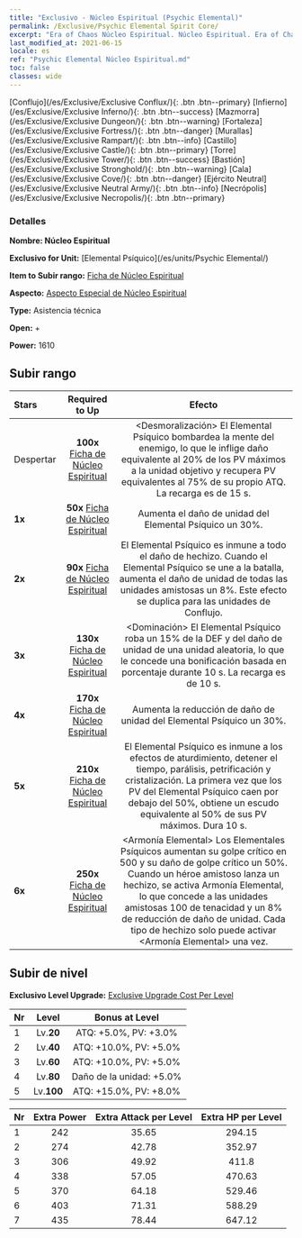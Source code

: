 ```yaml
---
title: "Exclusivo - Núcleo Espiritual (Psychic Elemental)"
permalink: /Exclusive/Psychic Elemental Spirit Core/
excerpt: "Era of Chaos Núcleo Espiritual. Núcleo Espiritual. Era of Chaos Exclusivo Núcleo Espiritual. Elemental Psíquico Exclusivo."
last_modified_at: 2021-06-15
locale: es
ref: "Psychic Elemental Núcleo Espiritual.md"
toc: false
classes: wide
---
```

 [Conflujo](/es/Exclusive/Exclusive Conflux/){: .btn .btn--primary} [Infierno](/es/Exclusive/Exclusive Inferno/){: .btn .btn--success} [Mazmorra](/es/Exclusive/Exclusive Dungeon/){: .btn .btn--warning} [Fortaleza](/es/Exclusive/Exclusive Fortress/){: .btn .btn--danger} [Murallas](/es/Exclusive/Exclusive Rampart/){: .btn .btn--info} [Castillo](/es/Exclusive/Exclusive Castle/){: .btn .btn--primary} [Torre](/es/Exclusive/Exclusive Tower/){: .btn .btn--success} [Bastión](/es/Exclusive/Exclusive Stronghold/){: .btn .btn--warning} [Cala](/es/Exclusive/Exclusive Cove/){: .btn .btn--danger} [Ejército Neutral](/es/Exclusive/Exclusive Neutral Army/){: .btn .btn--info} [Necrópolis](/es/Exclusive/Exclusive Necropolis/){: .btn .btn--primary} 

### Detalles
 **Nombre: Núcleo Espiritual** 

 **Exclusivo for Unit:** [Elemental Psíquico](/es/units/Psychic Elemental/) 

 **Item to Subir rango:** [Ficha de Núcleo Espiritual](/ItemsES/con_1000/)

 **Aspecto:** [Aspecto Especial de Núcleo Espiritual](/ItemsES/con_668/)

 **Type:** Asistencia técnica

 **Open:** +

 **Power:** 1610

## Subir rango

  |     Stars    |  Required to Up | Efecto |
  |:-------------|:---------------:|:---------------:|
  |  Despertar  | **100x** [Ficha de Núcleo Espiritual](/ItemsES/con_1000/) | <Desmoralización> El Elemental Psíquico bombardea la mente del enemigo, lo que le inflige daño equivalente al 20% de los PV máximos a la unidad objetivo y recupera PV equivalentes al 75% de su propio ATQ. La recarga es de 15 s. |
  | **1x** <i class="fas fa-star"/> | **50x** [Ficha de Núcleo Espiritual](/ItemsES/con_1000/) | Aumenta el daño de unidad del Elemental Psíquico un 30%. |
  | **2x** <i class="fas fa-star"/> | **90x** [Ficha de Núcleo Espiritual](/ItemsES/con_1000/) | El Elemental Psíquico es inmune a todo el daño de hechizo. Cuando el Elemental Psíquico se une a la batalla, aumenta el daño de unidad de todas las unidades amistosas un 8%. Este efecto se duplica para las unidades de Conflujo. |
  | **3x** <i class="fas fa-star"/> | **130x** [Ficha de Núcleo Espiritual](/ItemsES/con_1000/) | <Dominación> El Elemental Psíquico roba un 15% de la DEF y del daño de unidad de una unidad aleatoria, lo que le concede una bonificación basada en porcentaje durante 10 s. La recarga es de 10 s. |
  | **4x** <i class="fas fa-star"/> | **170x** [Ficha de Núcleo Espiritual](/ItemsES/con_1000/) | Aumenta la reducción de daño de unidad del Elemental Psíquico un 30%. |
  | **5x** <i class="fas fa-star"/> | **210x** [Ficha de Núcleo Espiritual](/ItemsES/con_1000/) | El Elemental Psíquico es inmune a los efectos de aturdimiento, detener el tiempo, parálisis, petrificación y cristalización. La primera vez que los PV del Elemental Psíquico caen por debajo del 50%, obtiene un escudo equivalente al 50% de sus PV máximos. Dura 10 s. |
  | **6x** <i class="fas fa-star"/> | **250x** [Ficha de Núcleo Espiritual](/ItemsES/con_1000/) | <Armonía Elemental> Los Elementales Psíquicos aumentan su golpe crítico en 500 y su daño de golpe crítico un 50%. Cuando un héroe amistoso lanza un hechizo, se activa Armonía Elemental, lo que concede a las unidades amistosas 100 de tenacidad y un 8% de reducción de daño de unidad. Cada tipo de hechizo solo puede activar <Armonía Elemental> una vez. |


## Subir de nivel
 **Exclusivo Level Upgrade:** [Exclusive Upgrade Cost Per Level](/Exclusive/ExclusiveUpgradeCostPerLevel/)

  |  Nr  |   Level  | Bonus at Level |
  |:-----|:--------:|:--------------:|
  | 1 | Lv.**20** | ATQ: +5.0%, PV: +3.0% |
  | 2 | Lv.**40** | ATQ: +10.0%, PV: +5.0% |
  | 3 | Lv.**60** | ATQ: +10.0%, PV: +5.0% |
  | 4 | Lv.**80** | Daño de la unidad: +5.0% |
  | 5 | Lv.**100** | ATQ: +15.0%, PV: +8.0% |


  |  Nr  |  Extra Power | Extra Attack per Level | Extra HP per Level |
  |:-----|:--------:|:--------:|:--------:|
  | 1 | 242 | 35.65 | 294.15 |
  | 2 | 274 | 42.78 | 352.97 |
  | 3 | 306 | 49.92 | 411.8 |
  | 4 | 338 | 57.05 | 470.63 |
  | 5 | 370 | 64.18 | 529.46 |
  | 6 | 403 | 71.31 | 588.29 |
  | 7 | 435 | 78.44 | 647.12 |



